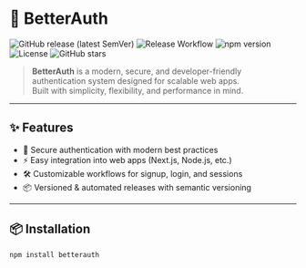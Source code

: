 # 🚀 BetterAuth

![GitHub release (latest SemVer)](https://img.shields.io/github/v/release/dikshantsingh510/betterauth?sort=semver&display_name=tag)
![Release Workflow](https://github.com/dikshantsingh510/betterauth/actions/workflows/release.yml/badge.svg)
![npm version](https://img.shields.io/npm/v/betterauth)
![License](https://img.shields.io/github/license/dikshantsingh510/betterauth)
![GitHub stars](https://img.shields.io/github/stars/dikshantsingh510/betterauth?style=social)


> **BetterAuth** is a modern, secure, and developer-friendly authentication system designed for scalable web apps.  
> Built with simplicity, flexibility, and performance in mind.

---

## ✨ Features
- 🔐 Secure authentication with modern best practices  
- ⚡ Easy integration into web apps (Next.js, Node.js, etc.)  
- 🛠️ Customizable workflows for signup, login, and sessions  
- 📦 Versioned & automated releases with semantic versioning  

---

## 📦 Installation
```bash
npm install betterauth
